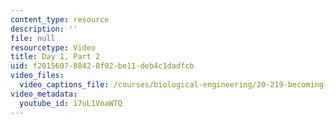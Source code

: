 ```yaml
---
content_type: resource
description: ''
file: null
resourcetype: Video
title: Day 1, Part 2
uid: f2015607-8842-8f02-be11-deb4c1dadfcb
video_files:
  video_captions_file: /courses/biological-engineering/20-219-becoming-the-next-bill-nye-writing-and-hosting-the-educational-show-january-iap-2015/day-1-identity-and-genre/day-1-part-2/17uL1VoaWTQ.vtt
video_metadata:
  youtube_id: 17uL1VoaWTQ
---
```

